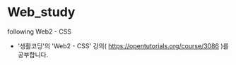 # Web_study
following Web2 - CSS


- '생활코딩'의 'Web2 - CSS' 강의( https://opentutorials.org/course/3086 )를 공부합니다.
